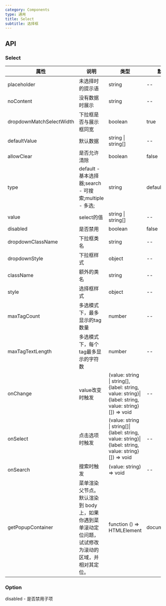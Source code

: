 ```yaml
---
category: Components
type: 通用
title: Select
subtitle: 选择框
---
```


## API

### Select

| 属性 | 说明 | 类型 | 默认值 |
| --- | --- | ---  | ---   |
|placeholder|未选择时的提示语|string|--|
|noContent|没有数据时展示|string|--|
|dropdownMatchSelectWidth|下拉框是否与展示框同宽|boolean|true|
|defaultValue|默认数据|string \| string[]|--|
|allowClear|是否允许清除|boolean|false|
|type|default - 基本选择器;search - 可搜索;multiple - 多选;|string|default|
|value|select的值|string \| string[]|--|
|disabled|是否禁用|boolean|false|
|dropdownClassName|下拉框类名|string|--|
|dropdownStyle|下拉框样式|object|--|
|className|额外的类名|string|--|
|style|选择框样式|object|--|
|maxTagCount|多选模式下，最多显示的tag数量|number|--|
|maxTagTextLength|多选模式下，每个tag最多显示的字符数|number|--|
|onChange|value改变时触发|(value: string \| string[], {label: string, value: string}\|{label: string, value: string}[]) => void|--|
|onSelect|点击选项时触发|(value: string \| string[]\|{label: string, value: string}\|{label: string, value: string}[]) => void|--|
|onSearch|搜索时触发|(value: string) => void|--|
| getPopupContainer       | 菜单渲染父节点。默认渲染到 body 上，如果你遇到菜单滚动定位问题，试试修改为滚动的区域，并相对其定位。   | function () => HTMLElement                                                             | document.body |

### Option

disabled - 是否禁用子项

